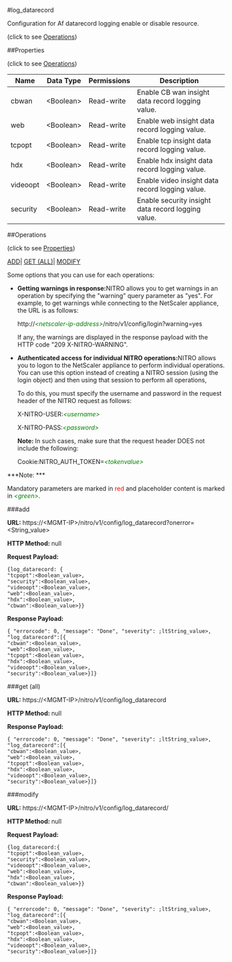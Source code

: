#log_datarecord



Configuration for Af datarecord logging enable or disable resource.

<span>(click to see [Operations](#operations))</span>



##Properties 

<span>(click to see [Operations](#operations))</span>





<table><thead><tr><th>Name</th><th>Data Type</th><th>Permissions</th><th>Description</th></tr></thead><tbody><tr><td>cbwan</td><td>&lt;Boolean></td><td>Read-write</td><td>Enable CB wan insight data record logging value.</td></tr><tr><td>web</td><td>&lt;Boolean></td><td>Read-write</td><td>Enable web insight data record logging value.</td></tr><tr><td>tcpopt</td><td>&lt;Boolean></td><td>Read-write</td><td>Enable tcp insight data record logging value.</td></tr><tr><td>hdx</td><td>&lt;Boolean></td><td>Read-write</td><td>Enable hdx insight data record logging value.</td></tr><tr><td>videoopt</td><td>&lt;Boolean></td><td>Read-write</td><td>Enable video insight data record logging value.</td></tr><tr><td>security</td><td>&lt;Boolean></td><td>Read-write</td><td>Enable security insight data record logging value.</td></tr></tbody></table>

##Operations 

<span>(click to see [Properties](#properties))</span>





[ADD](#add)| [GET (ALL)](#get-all)| [MODIFY](#modify)





Some options that you can use for each operations:

<ul><li><p><b>Getting warnings in response:</b>NITRO allows you to get warnings in an operation by specifying the "warning" query parameter as "yes". For example, to get warnings while connecting to the NetScaler appliance, the URL is as follows:</p><p>http://<span style="color:green;font-style:italic;">&lt;netscaler-ip-address&gt;</span>/nitro/v1/config/login?warning=yes</p><p>If any, the warnings are displayed in the response payload with the HTTP code "209 X-NITRO-WARNING".</p></li><li><p><b>Authenticated access for individual NITRO operations:</b>NITRO allows you to logon to the NetScaler appliance to perform individual operations. You can use this option instead of creating a NITRO session (using the login object) and then using that session to perform all operations,</p><p>To do this, you must specify the username and password in the request header of the NITRO request as follows:</p><p>X-NITRO-USER:<span style="color:green;font-style:italic;">&lt;username&gt;</span></p><p>X-NITRO-PASS:<span style="color:green;font-style:italic;">&lt;password&gt;</span></p><p><b>Note: </b>In such cases, make sure that the request header DOES not include the following:</p><p>Cookie:NITRO_AUTH_TOKEN=<span style="color:green;font-style:italic;">&lt;tokenvalue&gt;</span></p></li></ul>







***Note: *** 

Mandatory parameters are marked in <span style="color:#FF0000;">red</span> and placeholder content is marked in <span style="color:green;font-style:italic">&lt;green&gt;</span>.



###add







<b>URL: </b>https://&lt;MGMT-IP&gt;/nitro/v1/config/log_datarecord?onerror=&lt;String_value&gt;

<b>HTTP Method: </b>null

<b>Request Payload: </b>
```
{log_datarecord: {
"tcpopt":<Boolean_value>,
"security":<Boolean_value>,
"videoopt":<Boolean_value>,
"web":<Boolean_value>,
"hdx":<Boolean_value>,
"cbwan":<Boolean_value>}}
```

<b>Response Payload: </b>
```
{ "errorcode": 0, "message": "Done", "severity": ;ltString_value>, "log_datarecord":[{
"cbwan":<Boolean_value>,
"web":<Boolean_value>,
"tcpopt":<Boolean_value>,
"hdx":<Boolean_value>,
"videoopt":<Boolean_value>,
"security":<Boolean_value>}]}
```







###get (all)







<b>URL: </b>https://&lt;MGMT-IP&gt;/nitro/v1/config/log_datarecord

<b>HTTP Method: </b>null

<b>Response Payload: </b>
```
{ "errorcode": 0, "message": "Done", "severity": ;ltString_value>, "log_datarecord":[{
"cbwan":<Boolean_value>,
"web":<Boolean_value>,
"tcpopt":<Boolean_value>,
"hdx":<Boolean_value>,
"videoopt":<Boolean_value>,
"security":<Boolean_value>}]}
```







###modify







<b>URL: </b>https://&lt;MGMT-IP&gt;/nitro/v1/config/log_datarecord/

<b>HTTP Method: </b>null

<b>Request Payload: </b>
```
{log_datarecord:{
"tcpopt":<Boolean_value>,
"security":<Boolean_value>,
"videoopt":<Boolean_value>,
"web":<Boolean_value>,
"hdx":<Boolean_value>,
"cbwan":<Boolean_value>}}
```

<b>Response Payload: </b>
```
{ "errorcode": 0, "message": "Done", "severity": ;ltString_value>, "log_datarecord":[{
"cbwan":<Boolean_value>,
"web":<Boolean_value>,
"tcpopt":<Boolean_value>,
"hdx":<Boolean_value>,
"videoopt":<Boolean_value>,
"security":<Boolean_value>}]}
```







